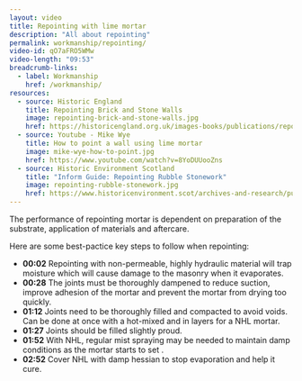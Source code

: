 ```yaml
---
layout: video
title: Repointing with lime mortar
description: "All about repointing"
permalink: workmanship/repointing/
video-id: qO7aFRO5WMw
video-length: "09:53"
breadcrumb-links: 
  - label: Workmanship
    href: /workmanship/
resources:
  - source: Historic England
    title: Repointing Brick and Stone Walls
    image: repointing-brick-and-stone-walls.jpg
    href: https://historicengland.org.uk/images-books/publications/repointing-brick-and-stone-walls/
  - source: Youtube - Mike Wye
    title: How to point a wall using lime mortar
    image: mike-wye-how-to-point.jpg
    href: https://www.youtube.com/watch?v=8YoDUUooZns
  - source: Historic Environment Scotland
    title: "Inform Guide: Repointing Rubble Stonework"
    image: repointing-rubble-stonework.jpg
    href: https://www.historicenvironment.scot/archives-and-research/publications/publication/?publicationid=b6cb68de-3207-4786-a0d8-a595010402fa
---
```


The performance of repointing mortar is dependent on preparation of the substrate, application of materials and aftercare. 

Here are some best-pactice key steps to follow when repointing:

* **00:02** Repointing with non-permeable, highly hydraulic material will trap moisture which will cause damage to the masonry when it evaporates.
* **00:28** The joints must be thoroughly dampened to reduce suction, improve adhesion of the mortar and prevent the mortar from drying too quickly.
* **01:12** Joints need to be thoroughly filled and compacted to avoid voids. Can be done at once with a hot-mixed and in layers for a NHL mortar. 
* **01:27** Joints should be filled slightly proud.
* **01:52** With NHL, regular mist spraying may be needed to maintain damp conditions as the mortar starts to set .
* **02:52** Cover NHL with damp hessian to stop evaporation and help it cure. 
